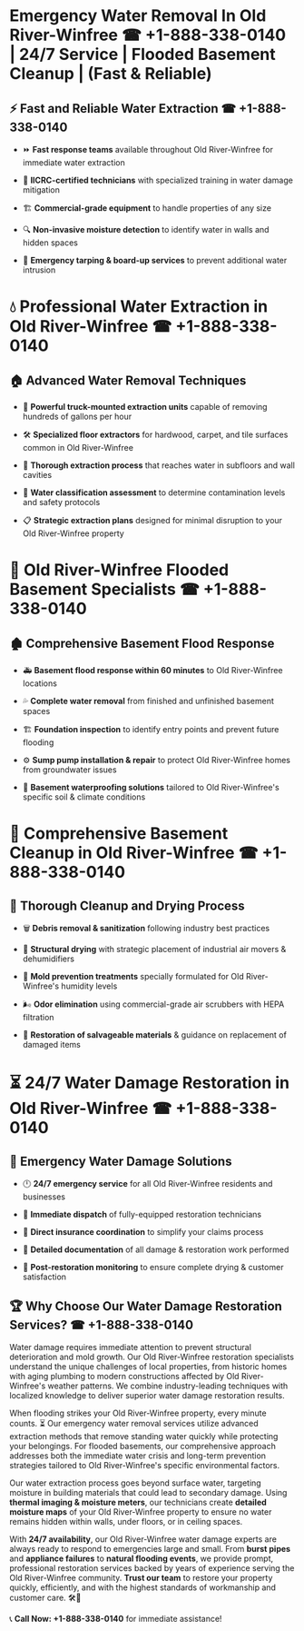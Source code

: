 # Emergency Water Removal In Old River-Winfree ☎ +1-888-338-0140 | 24/7 Service | Flooded Basement Cleanup | (Fast & Reliable)  

## ⚡ Fast and Reliable Water Extraction ☎ +1-888-338-0140  
- ⏩ **Fast response teams** available throughout Old River-Winfree for immediate water extraction  
- 🏅 **IICRC-certified technicians** with specialized training in water damage mitigation  
- 🏗️ **Commercial-grade equipment** to handle properties of any size  
- 🔍 **Non-invasive moisture detection** to identify water in walls and hidden spaces  
- 🛑 **Emergency tarping & board-up services** to prevent additional water intrusion  

# 💧 Professional Water Extraction in Old River-Winfree ☎ +1-888-338-0140  

## 🏠 Advanced Water Removal Techniques  
- 🚛 **Powerful truck-mounted extraction units** capable of removing hundreds of gallons per hour  
- 🛠️ **Specialized floor extractors** for hardwood, carpet, and tile surfaces common in Old River-Winfree  
- 📏 **Thorough extraction process** that reaches water in subfloors and wall cavities  
- 🧪 **Water classification assessment** to determine contamination levels and safety protocols  
- 📋 **Strategic extraction plans** designed for minimal disruption to your Old River-Winfree property  

# 🌊 Old River-Winfree Flooded Basement Specialists ☎ +1-888-338-0140  

## 🏚️ Comprehensive Basement Flood Response  
- 🚑 **Basement flood response within 60 minutes** to Old River-Winfree locations  
- 💦 **Complete water removal** from finished and unfinished basement spaces  
- 🏗️ **Foundation inspection** to identify entry points and prevent future flooding  
- ⚙️ **Sump pump installation & repair** to protect Old River-Winfree homes from groundwater issues  
- 🌱 **Basement waterproofing solutions** tailored to Old River-Winfree's specific soil & climate conditions  

# 🧹 Comprehensive Basement Cleanup in Old River-Winfree ☎ +1-888-338-0140  

## 🔄 Thorough Cleanup and Drying Process  
- 🗑️ **Debris removal & sanitization** following industry best practices  
- 💨 **Structural drying** with strategic placement of industrial air movers & dehumidifiers  
- 🦠 **Mold prevention treatments** specially formulated for Old River-Winfree's humidity levels  
- 🌬️ **Odor elimination** using commercial-grade air scrubbers with HEPA filtration  
- 🔧 **Restoration of salvageable materials** & guidance on replacement of damaged items  

# ⏳ 24/7 Water Damage Restoration in Old River-Winfree ☎ +1-888-338-0140  

## 🚀 Emergency Water Damage Solutions  
- 🕛 **24/7 emergency service** for all Old River-Winfree residents and businesses  
- 🚒 **Immediate dispatch** of fully-equipped restoration technicians  
- 🏦 **Direct insurance coordination** to simplify your claims process  
- 📜 **Detailed documentation** of all damage & restoration work performed  
- 🔎 **Post-restoration monitoring** to ensure complete drying & customer satisfaction  

## 🏆 Why Choose Our Water Damage Restoration Services? ☎ +1-888-338-0140  
Water damage requires immediate attention to prevent structural deterioration and mold growth. Our Old River-Winfree restoration specialists understand the unique challenges of local properties, from historic homes with aging plumbing to modern constructions affected by Old River-Winfree's weather patterns. We combine industry-leading techniques with localized knowledge to deliver superior water damage restoration results.  

When flooding strikes your Old River-Winfree property, every minute counts. ⏳ Our emergency water removal services utilize advanced extraction methods that remove standing water quickly while protecting your belongings. For flooded basements, our comprehensive approach addresses both the immediate water crisis and long-term prevention strategies tailored to Old River-Winfree's specific environmental factors.  

Our water extraction process goes beyond surface water, targeting moisture in building materials that could lead to secondary damage. Using **thermal imaging & moisture meters**, our technicians create **detailed moisture maps** of your Old River-Winfree property to ensure no water remains hidden within walls, under floors, or in ceiling spaces.  

With **24/7 availability**, our Old River-Winfree water damage experts are always ready to respond to emergencies large and small. From **burst pipes** and **appliance failures** to **natural flooding events**, we provide prompt, professional restoration services backed by years of experience serving the Old River-Winfree community. **Trust our team** to restore your property quickly, efficiently, and with the highest standards of workmanship and customer care. 🛠️💪  

📞 **Call Now: +1-888-338-0140** for immediate assistance!